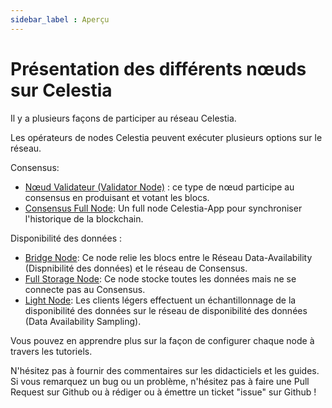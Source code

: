 ```yaml
---
sidebar_label : Aperçu
---
```


# Présentation des différents nœuds sur Celestia

Il y a plusieurs façons de participer au réseau Celestia.

Les opérateurs de nodes Celestia peuvent exécuter plusieurs options sur le réseau.

Consensus:

* [Nœud Validateur (Validator Node)](./validator-node.md) : ce type de nœud participe au consensus en produisant et votant les blocs.
* [Consensus Full Node](./consensus-full-node.md): Un full node Celestia-App pour synchroniser l'historique de la blockchain.

Disponibilité des données :

* [Bridge Node](./bridge-node.md): Ce node relie les blocs entre le Réseau Data-Availability (Dispnibilité des données) et le réseau de Consensus.
* [Full Storage Node](./full-storage-node.md): Ce node stocke toutes les données mais ne se connecte pas au Consensus.
* [Light Node](./light-node.md): Les clients légers effectuent un échantillonnage de la disponibilité des données sur le réseau de disponibilité des données (Data Availability Sampling).

Vous pouvez en apprendre plus sur la façon de configurer chaque node à travers les tutoriels.

N'hésitez pas à fournir des commentaires sur les didacticiels et les guides. Si vous remarquez un bug ou un problème, n'hésitez pas à faire une Pull Request sur Github ou à rédiger ou à émettre un ticket "issue" sur Github !
